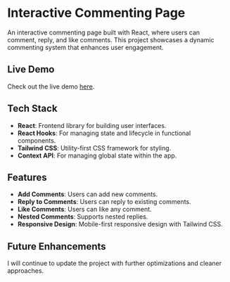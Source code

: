 # Interactive Commenting Page

An interactive commenting page built with React, where users can comment, reply, and like comments. This project showcases a dynamic commenting system that enhances user engagement.

## Live Demo

Check out the live demo [here](https://interactive-comments43.netlify.app/).

## Tech Stack

- **React**: Frontend library for building user interfaces.
- **React Hooks**: For managing state and lifecycle in functional components.
- **Tailwind CSS**: Utility-first CSS framework for styling.
- **Context API**: For managing global state within the app.

## Features

- **Add Comments**: Users can add new comments.
- **Reply to Comments**: Users can reply to existing comments.
- **Like Comments**: Users can like any comment.
- **Nested Comments**: Supports nested replies.
- **Responsive Design**: Mobile-first responsive design with Tailwind CSS.

## Future Enhancements

I will continue to update the project with further optimizations and cleaner approaches.
